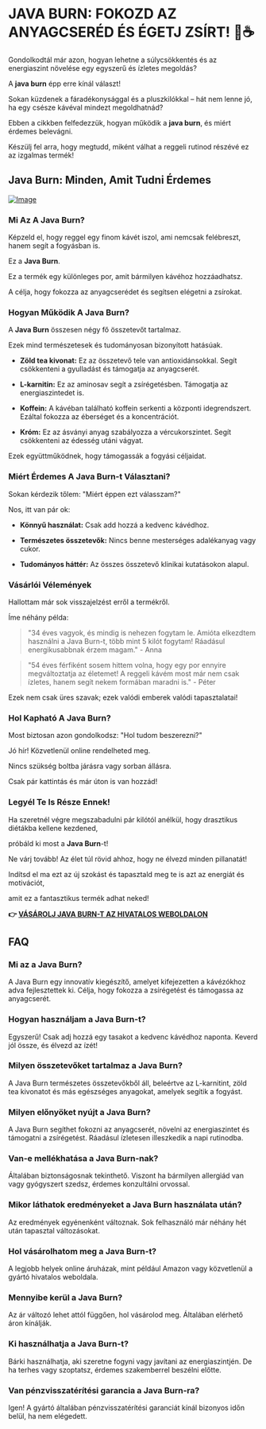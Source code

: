# JAVA BURN: FOKOZD AZ ANYAGCSERÉD ÉS ÉGETJ ZSÍRT! 💪☕

Gondolkodtál már azon, hogyan lehetne a súlycsökkentés és az energiaszint növelése egy egyszerű és ízletes megoldás? 

A **java burn** épp erre kínál választ! 

Sokan küzdenek a fáradékonysággal és a pluszkilókkal – hát nem lenne jó, ha egy csésze kávéval mindezt megoldhatnád? 

Ebben a cikkben felfedezzük, hogyan működik a **java burn**, és miért érdemes belevágni. 

Készülj fel arra, hogy megtudd, miként válhat a reggeli rutinod részévé ez az izgalmas termék!

## Java Burn: Minden, Amit Tudni Érdemes

[![Image](https://morningcoffeeritual.net/images/javaburn-products.png)](https://gchaffi.com/j1uwQx8A)

### Mi Az A Java Burn?

Képzeld el, hogy reggel egy finom kávét iszol, ami nemcsak felébreszt, hanem segít a fogyásban is. 

Ez a **Java Burn**.

Ez a termék egy különleges por, amit bármilyen kávéhoz hozzáadhatsz. 

A célja, hogy fokozza az anyagcserédet és segítsen elégetni a zsírokat.

### Hogyan Működik A Java Burn?

A **Java Burn** összesen négy fő összetevőt tartalmaz.

Ezek mind természetesek és tudományosan bizonyított hatásúak. 

- **Zöld tea kivonat:** Ez az összetevő tele van antioxidánsokkal. 
  Segít csökkenteni a gyulladást és támogatja az anyagcserét.
  
- **L-karnitin:** Ez az aminosav segít a zsírégetésben. 
  Támogatja az energiaszintedet is.

- **Koffein:** A kávéban található koffein serkenti a központi idegrendszert. 
  Ezáltal fokozza az éberséget és a koncentrációt.

- **Króm:** Ez az ásványi anyag szabályozza a vércukorszintet. 
  Segít csökkenteni az édesség utáni vágyat.

Ezek együttműködnek, hogy támogassák a fogyási céljaidat. 

### Miért Érdemes A Java Burn-t Választani?

Sokan kérdezik tőlem: "Miért éppen ezt válasszam?" 

Nos, itt van pár ok:

- **Könnyű használat:** Csak add hozzá a kedvenc kávédhoz.
  
- **Természetes összetevők:** Nincs benne mesterséges adalékanyag vagy cukor.
  
- **Tudományos háttér:** Az összes összetevő klinikai kutatásokon alapul.

### Vásárlói Vélemények

Hallottam már sok visszajelzést erről a termékről. 

Íme néhány példa:

> "34 éves vagyok, és mindig is nehezen fogytam le. 
> Amióta elkezdtem használni a Java Burn-t, több mint 5 kilót fogytam! 
> Ráadásul energikusabbnak érzem magam." - Anna

> "54 éves férfiként sosem hittem volna, hogy egy por ennyire megváltoztatja az életemet! 
> A reggeli kávém most már nem csak ízletes, hanem segít nekem formában maradni is." - Péter

Ezek nem csak üres szavak; ezek valódi emberek valódi tapasztalatai!

### Hol Kapható A Java Burn?

Most biztosan azon gondolkodsz: "Hol tudom beszerezni?" 

Jó hír! Közvetlenül online rendelheted meg.

Nincs szükség boltba járásra vagy sorban állásra.

Csak pár kattintás és már úton is van hozzád!

### Legyél Te Is Része Ennek!

Ha szeretnél végre megszabadulni pár kilótól anélkül, hogy drasztikus diétákba kellene kezdened,

próbáld ki most a **Java Burn**-t!

Ne várj tovább! Az élet túl rövid ahhoz, hogy ne élvezd minden pillanatát!

Indítsd el ma ezt az új szokást és tapasztald meg te is azt az energiát és motivációt,

amit ez a fantasztikus termék adhat neked!



**👉 [VÁSÁROLJ JAVA BURN-T AZ HIVATALOS WEBOLDALON](https://gchaffi.com/j1uwQx8A)**

## FAQ

### Mi az a Java Burn?
A Java Burn egy innovatív kiegészítő, amelyet kifejezetten a kávézókhoz adva fejlesztettek ki. Célja, hogy fokozza a zsírégetést és támogassa az anyagcserét. 

### Hogyan használjam a Java Burn-t?
Egyszerű! Csak adj hozzá egy tasakot a kedvenc kávédhoz naponta. Keverd jól össze, és élvezd az ízét!

### Milyen összetevőket tartalmaz a Java Burn?
A Java Burn természetes összetevőkből áll, beleértve az L-karnitint, zöld tea kivonatot és más egészséges anyagokat, amelyek segítik a fogyást.

### Milyen előnyöket nyújt a Java Burn?
A Java Burn segíthet fokozni az anyagcserét, növelni az energiaszintet és támogatni a zsírégetést. Ráadásul ízletesen illeszkedik a napi rutinodba.

### Van-e mellékhatása a Java Burn-nak?
Általában biztonságosnak tekinthető. Viszont ha bármilyen allergiád van vagy gyógyszert szedsz, érdemes konzultálni orvossal.

### Mikor láthatok eredményeket a Java Burn használata után?
Az eredmények egyénenként változnak. Sok felhasználó már néhány hét után tapasztal változásokat.

### Hol vásárolhatom meg a Java Burn-t?
A legjobb helyek online áruházak, mint például Amazon vagy közvetlenül a gyártó hivatalos weboldala.

### Mennyibe kerül a Java Burn?
Az ár változó lehet attól függően, hol vásárolod meg. Általában elérhető áron kínálják.

### Ki használhatja a Java Burn-t?
Bárki használhatja, aki szeretne fogyni vagy javítani az energiaszintjén. De ha terhes vagy szoptatsz, érdemes szakemberrel beszélni előtte.

### Van pénzvisszatérítési garancia a Java Burn-ra?
Igen! A gyártó általában pénzvisszatérítési garanciát kínál bizonyos időn belül, ha nem elégedett.